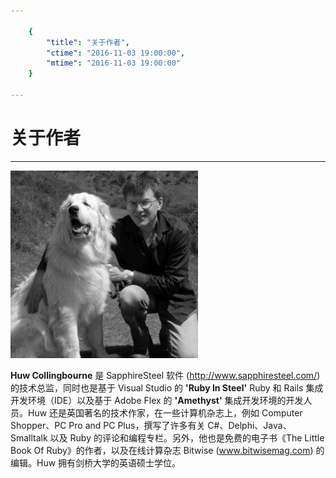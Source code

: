 ```yaml
---

	{
		"title": "关于作者",
		"ctime": "2016-11-03 19:00:00",
		"mtime": "2016-11-03 19:00:00"
	}

---
```


# 关于作者

***

<div class="text-center mb-3">
	<img class="d-inline-block" width="300" height="300" src="../images/author.png" />
</div>

**Huw Collingbourne** 是 SapphireSteel 软件 (http://www.sapphiresteel.com/) 的技术总监，同时也是基于 Visual Studio 的 **'Ruby In Steel'** Ruby 和 Rails 集成开发环境（IDE）以及基于 Adobe Flex 的 **'Amethyst'** 集成开发环境的开发人员。Huw 还是英国著名的技术作家，在一些计算机杂志上，例如 Computer Shopper、PC Pro and PC Plus，撰写了许多有关 C#、Delphi、Java、Smalltalk 以及 Ruby 的评论和编程专栏。另外，他也是免费的电子书《The Little Book Of Ruby》的作者，以及在线计算杂志 Bitwise (www.bitwisemag.com) 的编辑。Huw 拥有剑桥大学的英语硕士学位。